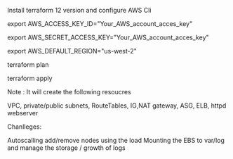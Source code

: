 

Install terraform 12 version and configure AWS Cli 

  export AWS_ACCESS_KEY_ID="Your_AWS_account_acces_key"
  
  export AWS_SECRET_ACCESS_KEY="Your_AWS_account_acces_key"
  
  export AWS_DEFAULT_REGION="us-west-2"

terraform plan

terraform apply 

Note : It will create the following resoucres

VPC, private/public subnets, RouteTables, IG,NAT gateway, ASG, ELB, httpd webserver 

Chanlleges:

Autoscalling add/remove nodes using the load
Mounting the EBS to var/log and  manage the storage / growth of logs




